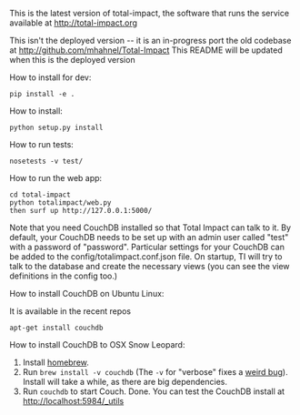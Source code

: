 This is the latest version of total-impact, the software that runs the service available at http://total-impact.org

This isn't the deployed version -- it is an in-progress port the old codebase at http://github.com/mhahnel/Total-Impact
This README will be updated when this is the deployed version

How to install for dev:

    pip install -e .

How to install:

    python setup.py install

How to run tests:

    nosetests -v test/

How to run the web app:

    cd total-impact
    python totalimpact/web.py
    then surf up http://127.0.0.1:5000/

Note that you need CouchDB installed so that Total Impact can talk to it. 
By default, your CouchDB needs to be set up with an admin user called "test" with a password of "password".
Particular settings for your CouchDB can be added to the config/totalimpact.conf.json file.
On startup, TI will try to talk to the database and create the necessary views 
(you can see the view definitions in the config too.)

How to install CouchDB on Ubuntu Linux:

It is available in the recent repos

    apt-get install couchdb

How to install CouchDB to OSX Snow Leopard:

1. Install [homebrew](http://mxcl.github.com/homebrew/).
1. Run `brew install -v couchdb` (The `-v` for "verbose" fixes a [weird bug](http://code418.com/blog/2012/02/22/couchdb-osx-lion-verbose/)). Install will take a while, as there are big dependencies.
1. Run `couchdb` to start Couch. Done. You can test the CouchDB install at <http://localhost:5984/_utils>

